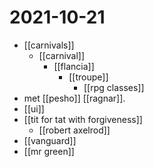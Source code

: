 # 2021-10-21

- [[carnivals]]
  - [[carnival]]
    - [[flancia]]
      - [[troupe]]
        - [[rpg classes]]
- met [[pesho]] [[ragnar]].
- [[ui]]
- [[tit for tat with forgiveness]]
  - [[robert axelrod]]
- [[vanguard]]
- [[mr green]]